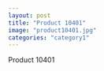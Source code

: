 ```yaml
---
layout: post
title: "Product 10401"
image: "product10401.jpg"
categories: "category1"
---
```

Product 10401
